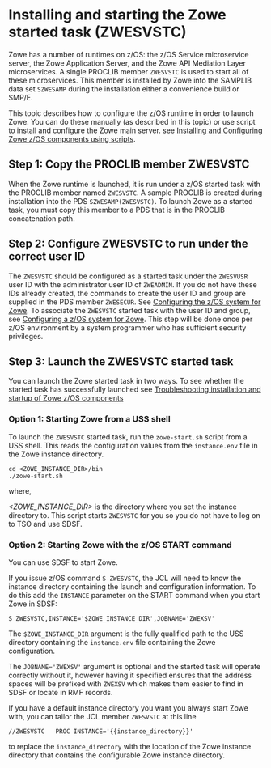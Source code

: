 # Installing and starting the Zowe started task (ZWESVSTC)

Zowe has a number of runtimes on z/OS: the z/OS Service microservice server, the Zowe Application Server, and the Zowe API Mediation Layer microservices. A single PROCLIB member `ZWESVSTC` is used to start all of these microservices.  This member is installed by Zowe into the SAMPLIB data set `SZWESAMP` during the installation either a convenience build or SMP/E.  

This topic describes how to configure the z/OS runtime in order to launch Zowe. You can do these manually (as described in this topic) or use script to install and configure the Zowe main server. see [Installing and Configuring Zowe z/OS components using scripts](scripted-configure-server.md#zowe-z-os-components).

## Step 1: Copy the PROCLIB member ZWESVSTC

When the Zowe runtime is launched, it is run under a z/OS started task with the PROCLIB member named `ZWESVSTC`. A sample PROCLIB is created during installation into the PDS `SZWESAMP(ZWESVSTC)`. To launch Zowe as a started task, you must copy this member to a PDS that is in the PROCLIB concatenation path. 

## Step 2: Configure ZWESVSTC to run under the correct user ID

The `ZWESVSTC` should be configured as a started task under the `ZWESVUSR `user ID with the administrator user ID of `ZWEADMIN`. If you do not have these IDs already created, the commands to create the user ID and group are supplied in the PDS member `ZWESECUR`. See [Configuring the z/OS system for Zowe](configure-zos-system.md). To associate the `ZWESVSTC` started task with the user ID and group, see [Configuring a z/OS system for Zowe](configure-zos-system.md). This step will be done once per z/OS environment by a system programmer who has sufficient security privileges. 

## Step 3: Launch the ZWESVSTC started task

You can launch the Zowe started task in two ways. To see whether the started task has successfully launched see [Troubleshooting installation and startup of Zowe z/OS components](../troubleshoot/troubleshoot-zos.md)

### Option 1: Starting Zowe from a USS shell

To launch the `ZWESVSTC` started task, run the `zowe-start.sh` script from a USS shell.  This reads the configuration values from the `instance.env` file in the Zowe instance directory.

```
cd <ZOWE_INSTANCE_DIR>/bin
./zowe-start.sh
```
where,

_<ZOWE_INSTANCE_DIR>_ is the directory where you set the instance directory to. This script starts `ZWESVSTC` for you so you do not have to log on to TSO and use SDSF.

### Option 2: Starting Zowe with the z/OS START command

You can use SDSF to start Zowe. 

If you issue z/OS command `S ZWESVSTC`, the JCL will need to know the instance directory containing the launch and configuration information.  To do this add the `INSTANCE` parameter on the START command when you start Zowe in SDSF:

```
S ZWESVSTC,INSTANCE='$ZOWE_INSTANCE_DIR',JOBNAME='ZWEXSV'
```

The `$ZOWE_INSTANCE_DIR` argument is the fully qualified path to the USS directory containing the `instance.env` file containing the Zowe configuration.

The `JOBNAME='ZWEXSV'` argument is optional and the started task will operate correctly without it, however having it specified ensures that the address spaces will be prefixed with `ZWEXSV` which makes them easier to find in SDSF or locate in RMF records.

If you have a default instance directory you want you always start Zowe with, you can tailor the JCL member `ZWESVSTC` at this line

```
//ZWESVSTC   PROC INSTANCE='{{instance_directory}}'
```

to replace the `instance_directory` with the location of the Zowe instance directory that contains the configurable Zowe instance directory. 
